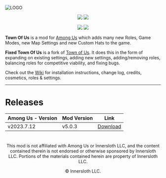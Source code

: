 ![LOGO](./Images/TOU-logo.png)

<p align="center">
  <img src="https://badgen.net/static/AmongUs/2023.7.12/red"> 
  <a href="https://github.com/TheKingOfTimeAndLordOfDragons/FixedTownOfUs/releases/"><img src="https://badgen.net/github/release/TheKingOfTimeAndLordOfDragons/FixedTownOfUs?icon=github"></a>
</p>

<p align="center">
  <a href="https://github.com/TheKingOfTimeAndLordOfDragons/FixedTownOfUs/releases/"><img src="https://badgen.net//github/releases/thekingoftimeandlordofdragons/fixedtownofus"></a> <!--Releases-->
  <a href="https://github.com/TheKingOfTimeAndLordOfDragons/FixedTownOfUs/stargazers"><img src="https://badgen.net/github/stars/thekingoftimeandlordofdragons/fixedtownofus"></a> <!--Stars-->
</p>

**Town Of Us** is a mod for [Among Us](https://store.steampowered.com/app/945360/Among_Us) which adds many new Roles, Game Modes, new Map Settings and new Custom Hats to the game.

**Fixed Town Of Us** is a fork of [Town of Us](https://github.com/eDonnes124/Town-Of-Us-R). It does this in the form of expanding on existing settings, adding new settings, adding/removing roles, balancing roles for competitive viability, and fixing bugs.

Check out the [Wiki](https://github.com/TheKingOfTimeAndLordOfDragons/FixedTownOfUs/wiki) for installation instructions, change log, credits, cosmetics, roles & settings.

-----------------------
# Releases
| Among Us - Version| Mod Version | Link |
|----------|-------------|-----------------|
| v2023.7.12 | v5.0.3 | [Download](https//www.google.com) |

#
<p align="center">This mod is not affiliated with Among Us or Innersloth LLC, and the content contained therein is not endorsed or otherwise sponsored by Innersloth LLC. Portions of the materials contained herein are property of Innersloth LLC.</p>
<p align="center">© Innersloth LLC.</p>

